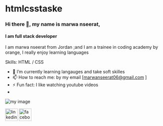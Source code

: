 # htmlcsstaske
### Hi there 👋, my name is marwa nseerat, 
#### I am full stack developer
I am marwa nseerat from Jordan ;and I am a trainee in coding academy by orange,  I really enjoy learning languages  

Skills:  HTML / CSS

- 🌱 I’m currently learning langauges and take soft skilles 
- 📫 How to reach me: by my email [marwanseerat06@gmail.com ]
- ⚡ Fun fact: I like watching youtube videos 
- <br>
![my image](blob:https://web.whatsapp.com/c7c11b80-4602-4d61-9e9c-0dce4cf20a19)

[<img src='https://cdn.jsdelivr.net/npm/simple-icons@3.0.1/icons/linkedin.svg' alt='linkedin' height='40'>](https://www.linkedin.com/in/www.linkedin.com/in/marwa-nseerat-/)  [<img src='https://cdn.jsdelivr.net/npm/simple-icons@3.0.1/icons/facebook.svg' alt='facebook' height='40'>](https://www.facebook.com/https://web.facebook.com/gril.genration)  



